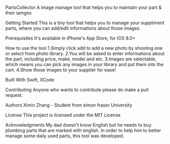 PartsCollector
A image manage tool that helps you to maintain your part & their iamges

Getting Started
This is a tiny tool that helps you to manage your suppliment parts, where you can add/edit informations about those images.

Prerequisites
It's available in iPhone's App Store, for IOS 8.0+

How to use the tool
1.Simply click add to add a new photo by shooting one or select from photo library. 2.You will be asked to enter informations about the part, including price, make, model and etc. 3.Images are selectable, which means you can pick any images in your library and put them into the cart. 4.Show those images to your supplier for ease!

Built With
Swift, XCode

Contributing
Anyone who wants to contribute please do make a pull request.

Authors
Ximin Zhang - Student from simon fraser University

License
This project is licensed under the MIT License

Acknowledgments
My dad doesn't know English but he needs to buy plumbing parts that are marked with english. In order to help him to better manage some daily used parts, this tool was developed.
